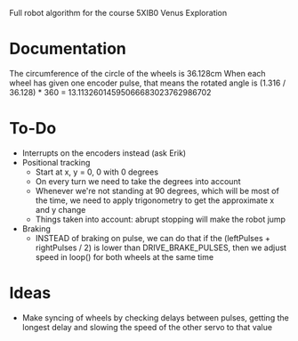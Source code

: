 Full robot algorithm for the course 5XIB0 Venus Exploration

Documentation
===

The circumference of the circle of the wheels is 36.128cm
When each wheel has given one encoder pulse, that means the rotated angle is
(1.316 / 36.128) * 360 = 13.11326014595066683023762986702

To-Do
===
- Interrupts on the encoders instead (ask Erik)
- Positional tracking
	+ Start at x, y = 0, 0 with 0 degrees
	+ On every turn we need to take the degrees into account
	+ Whenever we're not standing at 90 degrees, which will be most of the time, we need to apply trigonometry to get the approximate x and y change
	+ Things taken into account: abrupt stopping will make the robot jump
- Braking
	+ INSTEAD of braking on pulse, we can do that if the (leftPulses + rightPulses / 2) is lower than DRIVE_BRAKE_PULSES, then we adjust speed in loop() for both wheels at the same time
	
Ideas
===
- Make syncing of wheels by checking delays between pulses, getting the longest delay and slowing the speed of the other servo to that value